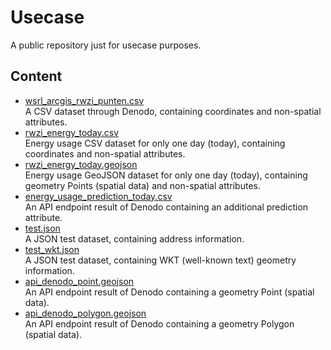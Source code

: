 # Usecase

A public repository just for usecase purposes.

## Content

-   [wsrl_arcgis_rwzi_punten.csv](wsrl_arcgis_rwzi_punten.csv)<br>
    A CSV dataset through Denodo, containing coordinates and non-spatial attributes.
-   [rwzi_energy_today.csv](rwzi_energy_today.csv)<br>
    Energy usage CSV dataset for only one day (today), containing coordinates and non-spatial attributes.
-   [rwzi_energy_today.geojson](rwzi_energy_today.geojson)<br>
    Energy usage GeoJSON dataset for only one day (today), containing geometry Points (spatial data) and non-spatial attributes.
-   [energy_usage_prediction_today.csv](energy_usage_prediction_today.csv)<br>
    An API endpoint result of Denodo containing an additional prediction attribute.
-   [test.json](test.json)<br>
    A JSON test dataset, containing address information.
-   [test_wkt.json](test_wkt.json)<br>
    A JSON test dataset, containing WKT (well-known text) geometry information.
-   [api_denodo_point.geojson](api_denodo_point.geojson)<br>
    An API endpoint result of Denodo containing a geometry Point (spatial data).
-   [api_denodo_polygon.geojson](api_denodo_polygon.geojson)<br>
    An API endpoint result of Denodo containing a geometry Polygon (spatial data).
